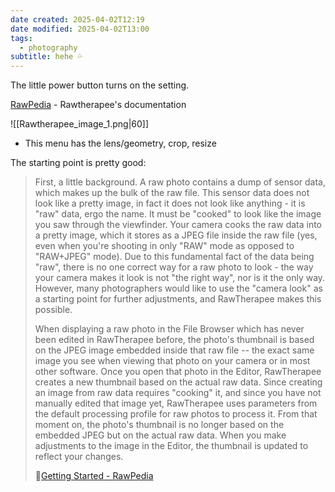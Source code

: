 ```yaml
---
date created: 2025-04-02T12:19
date modified: 2025-04-02T13:00
tags:
  - photography
subtitle: hehe 💦
---
```


The little power button turns on the setting. 

[RawPedia](https://rawpedia.rawtherapee.com/Main_Page) - Rawtherapee's documentation

![[Rawtherapee_image_1.png|60]]

- This menu has the lens/geometry, crop, resize

The starting point is pretty good: 

> First, a little background. A raw photo contains a dump of sensor data, which makes up the bulk of the raw file. This sensor data does not look like a pretty image, in fact it does not look like anything - it is "raw" data, ergo the name. It must be "cooked" to look like the image you saw through the viewfinder. Your camera cooks the raw data into a pretty image, which it stores as a JPEG file inside the raw file (yes, even when you're shooting in only "RAW" mode as opposed to "RAW+JPEG" mode). Due to this fundamental fact of the data being "raw", there is no one correct way for a raw photo to look - the way your camera makes it look is not "the right way", nor is it the only way. However, many photographers would like to use the "camera look" as a starting point for further adjustments, and RawTherapee makes this possible.
> 
> When displaying a raw photo in the File Browser which has never been edited in RawTherapee before, the photo's thumbnail is based on the JPEG image embedded inside that raw file -- the exact same image you see when viewing that photo on your camera or in most other software. Once you open that photo in the Editor, RawTherapee creates a new thumbnail based on the actual raw data. Since creating an image from raw data requires "cooking" it, and since you have not manually edited that image yet, RawTherapee uses parameters from the default processing profile for raw photos to process it. From that moment on, the photo's thumbnail is no longer based on the embedded JPEG but on the actual raw data. When you make adjustments to the image in the Editor, the thumbnail is updated to reflect your changes.
> 
> 💬[Getting Started - RawPedia](https://rawpedia.rawtherapee.com/Getting_Started#Edit-your-first-image::~:text=start%20editing%20it.-,Edit%20your%20first%20image,-First%2C%20a%20little)

